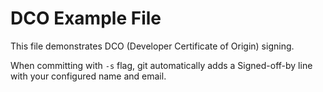 # DCO Example File

This file demonstrates DCO (Developer Certificate of Origin) signing.

When committing with `-s` flag, git automatically adds a Signed-off-by line
with your configured name and email.